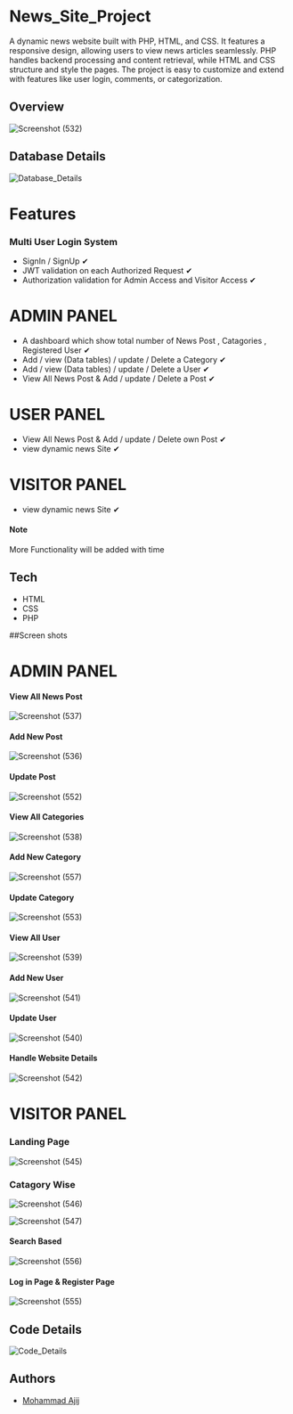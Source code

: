 # News_Site_Project
A dynamic news website built with PHP, HTML, and CSS. It features a responsive design, allowing users to view news articles seamlessly. PHP handles backend processing and content retrieval, while HTML and CSS structure and style the pages. The project is easy to customize and extend with features like user login, comments, or categorization.
 

 ## Overview
 
![Screenshot (532)](https://github.com/user-attachments/assets/e15d7775-82d7-43cd-9672-8ad9b48deeaf)

## Database Details
![Database_Details](https://github.com/user-attachments/assets/2038f4a4-9c65-45b6-b867-06b68f9ba2f4)

# Features

### Multi User Login System
- SignIn / SignUp ✔
- JWT validation on each Authorized Request ✔
- Authorization validation for Admin Access and Visitor Access ✔

# ADMIN PANEL

 - A dashboard  which show total number of News Post , Catagories , Registered User  ✔
 - Add / view (Data tables) / update / Delete a Category ✔
 - Add / view (Data tables) / update / Delete a User ✔
 - View All News Post &    Add  / update / Delete a Post ✔
 

# USER PANEL
 - View All News Post &    Add  / update / Delete own Post ✔
- view dynamic news Site ✔

# VISITOR PANEL
- view dynamic news Site ✔

#### Note 
More Functionality will be added with time



## Tech
- HTML
- CSS
- PHP




##Screen shots

# ADMIN PANEL





####  View All News Post

![Screenshot (537)](https://github.com/user-attachments/assets/4623dccd-d756-487c-960d-913e8077410e)

#### Add New Post

![Screenshot (536)](https://github.com/user-attachments/assets/9e24e3f9-7832-4bf6-b5bd-c47ed7acc38c)

#### Update Post
![Screenshot (552)](https://github.com/user-attachments/assets/e575f649-6592-44a3-94b7-0f4a3b325a68)




####  View All Categories

![Screenshot (538)](https://github.com/user-attachments/assets/3995fc71-c5e7-4825-a34f-9b681d129ca1)

#### Add New Category
![Screenshot (557)](https://github.com/user-attachments/assets/18c25d32-7ddd-41ed-8790-59be59eb70bd)

#### Update Category
![Screenshot (553)](https://github.com/user-attachments/assets/d93ad078-95dd-4e7e-bc6e-083812f159a4)




####  View All User

![Screenshot (539)](https://github.com/user-attachments/assets/bbb4cfae-f286-4f9b-9e8c-b396b6b1b0a2)


####  Add New User

![Screenshot (541)](https://github.com/user-attachments/assets/6e3c8a3a-c1fb-498f-b0ab-5a756836256a)



####  Update User
![Screenshot (540)](https://github.com/user-attachments/assets/a851e4c5-b51e-45d9-a453-c5fd7cd118df)


####  Handle Website Details

![Screenshot (542)](https://github.com/user-attachments/assets/3f0528b7-af61-4227-9ecc-ede3e54a3f63)



# VISITOR PANEL

### Landing Page 

![Screenshot (545)](https://github.com/user-attachments/assets/810c1c76-9ac3-4363-ba35-613bad40a9ae)

### Catagory Wise
![Screenshot (546)](https://github.com/user-attachments/assets/560576ed-b251-499a-b78e-6152c31ed7ee)

![Screenshot (547)](https://github.com/user-attachments/assets/c7630a15-84a5-42cc-a6c7-1c94f073fee2)

#### Search Based
![Screenshot (556)](https://github.com/user-attachments/assets/53e432bd-7bbf-4323-bf67-72b0a98a50ca)

#### Log in Page & Register Page

![Screenshot (555)](https://github.com/user-attachments/assets/a04a3c4e-476c-45a4-a30f-85c77b7ce2b0)



## Code Details
![Code_Details](https://github.com/user-attachments/assets/6404f98c-5b97-44b7-9fba-0b31a8993f54)



## Authors

- [Mohammad Ajij](https://github.com/Ajij120386)


